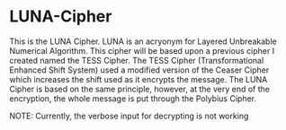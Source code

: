# LUNA-Cipher

This is the LUNA Cipher. LUNA is an acryonym for Layered Unbreakable Numerical Algorithm. This cipher will be based upon a previous cipher I created named the TESS Cipher. The TESS Cipher (Transformational Enhanced Shift System) used a modified version of the Ceaser Cipher which increases the shift used as it encrypts the message. The LUNA Cipher is based on the same principle, however, at the very end of the encryption, the whole message is put through the Polybius Cipher.

NOTE: Currently, the verbose input for decrypting is not working
